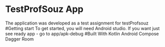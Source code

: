 # TestProfSouz App
The application was developed as a test assignment for testProfsouz
#Getting start
To get started, you will need Android studio. If you want just see ready app - go to app/apk-debug
#Built With
Kotlin
Android Compose
Dagger
Room
